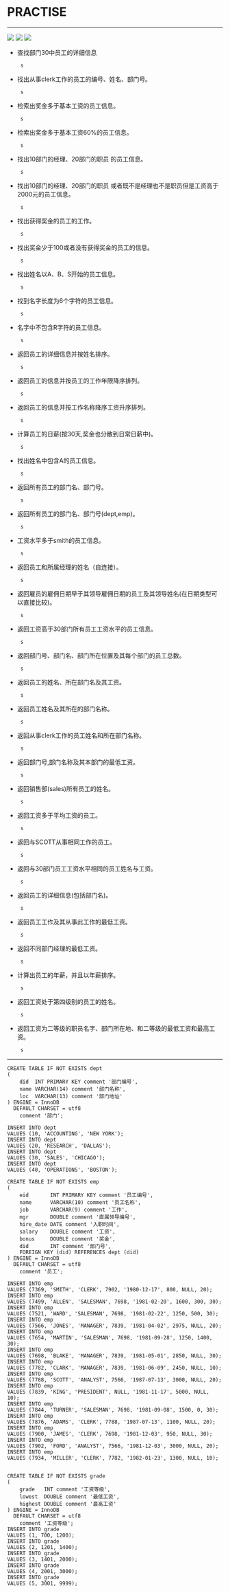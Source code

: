 #  PRACTISE
   
---
![](grade.png)
![](dept.png)
![](emp.png)
* 查找部门30中员工的详细信息
      
       s
     
* 找出从事clerk工作的员工的编号、姓名、部门号。
      
       s
     
* 检索出奖金多于基本工资的员工信息。
      
       s

* 检索出奖金多于基本工资60%的员工信息。
      
       s

* 找出10部门的经理、20部门的职员 的员工信息。
      
       s

* 找出10部门的经理、20部门的职员 或者既不是经理也不是职员但是工资高于2000元的员工信息。
      
       s

* 找出获得奖金的员工的工作。
      
       s
 
* 找出奖金少于100或者没有获得奖金的员工的信息。
      
       s
 
* 找出姓名以A、B、S开始的员工信息。
      
       s
 
* 找到名字长度为6个字符的员工信息。
      
       s
 
* 名字中不包含R字符的员工信息。
      
       s
 
* 返回员工的详细信息并按姓名排序。
      
       s
 
* 返回员工的信息并按员工的工作年限降序排列。
      
       s
 
* 返回员工的信息并按工作名称降序工资升序排列。
      
       s
 
* 计算员工的日薪(按30天,奖金也分散到日常日薪中)。
      
       s
 
* 找出姓名中包含A的员工信息。
      
       s
 
* 返回所有员工的部门名、部门号。
      
       s

* 返回所有员工的部门名、部门号(dept,emp)。
      
       s

* 工资水平多于smith的员工信息。
      
       s

* 返回员工和所属经理的姓名（自连接）。
      
       s

* 返回雇员的雇佣日期早于其领导雇佣日期的员工及其领导姓名(在日期类型可以直接比较)。
      
       s

* 返回工资高于30部门所有员工工资水平的员工信息。
      
       s

* 返回部门号、部门名、部门所在位置及其每个部门的员工总数。
      
       s

* 返回员工的姓名、所在部门名及其工资。
      
       s

* 返回员工姓名及其所在的部门名称。
      
       s

* 返回从事clerk工作的员工姓名和所在部门名称。
      
       s

* 返回部门号,部门名称及其本部门的最低工资。
      
       s

* 返回销售部(sales)所有员工的姓名。
      
       s

* 返回工资多于平均工资的员工。
      
       s

* 返回与SCOTT从事相同工作的员工。
      
       s

* 返回与30部门员工工资水平相同的员工姓名与工资。
      
       s

* 返回员工的详细信息(包括部门名)。
      
       s

* 返回员工工作及其从事此工作的最低工资。
      
       s

* 返回不同部门经理的最低工资。
      
       s

* 计算出员工的年薪，并且以年薪排序。
      
       s

* 返回工资处于第四级别的员工的姓名。
      
       s

* 返回工资为二等级的职员名字、部门所在地、和二等级的最低工资和最高工资。
      
       s

---   

    CREATE TABLE IF NOT EXISTS dept
    (
        did  INT PRIMARY KEY comment '部门编号',
        name VARCHAR(14) comment '部门名称',
        loc  VARCHAR(13) comment '部门地址'
    ) ENGINE = InnoDB
      DEFAULT CHARSET = utf8
        comment '部门';
    
    INSERT INTO dept
    VALUES (10, 'ACCOUNTING', 'NEW YORK');
    INSERT INTO dept
    VALUES (20, 'RESEARCH', 'DALLAS');
    INSERT INTO dept
    VALUES (30, 'SALES', 'CHICAGO');
    INSERT INTO dept
    VALUES (40, 'OPERATIONS', 'BOSTON');
    
    CREATE TABLE IF NOT EXISTS emp
    (
        eid       INT PRIMARY KEY comment '员工编号',
        name      VARCHAR(10) comment '员工名称',
        job       VARCHAR(9) comment '工作',
        mgr       DOUBLE comment '直属领导编号',
        hire_date DATE comment '入职时间',
        salary    DOUBLE comment '工资',
        bonus     DOUBLE comment '奖金',
        did       INT comment '部门号',
        FOREIGN KEY (did) REFERENCES dept (did)
    ) ENGINE = InnoDB
      DEFAULT CHARSET = utf8
        comment '员工';
    
    INSERT INTO emp
    VALUES (7369, 'SMITH', 'CLERK', 7902, '1980-12-17', 800, NULL, 20);
    INSERT INTO emp
    VALUES (7499, 'ALLEN', 'SALESMAN', 7698, '1981-02-20', 1600, 300, 30);
    INSERT INTO emp
    VALUES (7521, 'WARD', 'SALESMAN', 7698, '1981-02-22', 1250, 500, 30);
    INSERT INTO emp
    VALUES (7566, 'JONES', 'MANAGER', 7839, '1981-04-02', 2975, NULL, 20);
    INSERT INTO emp
    VALUES (7654, 'MARTIN', 'SALESMAN', 7698, '1981-09-28', 1250, 1400, 30);
    INSERT INTO emp
    VALUES (7698, 'BLAKE', 'MANAGER', 7839, '1981-05-01', 2850, NULL, 30);
    INSERT INTO emp
    VALUES (7782, 'CLARK', 'MANAGER', 7839, '1981-06-09', 2450, NULL, 10);
    INSERT INTO emp
    VALUES (7788, 'SCOTT', 'ANALYST', 7566, '1987-07-13', 3000, NULL, 20);
    INSERT INTO emp
    VALUES (7839, 'KING', 'PRESIDENT', NULL, '1981-11-17', 5000, NULL, 10);
    INSERT INTO emp
    VALUES (7844, 'TURNER', 'SALESMAN', 7698, '1981-09-08', 1500, 0, 30);
    INSERT INTO emp
    VALUES (7876, 'ADAMS', 'CLERK', 7788, '1987-07-13', 1100, NULL, 20);
    INSERT INTO emp
    VALUES (7900, 'JAMES', 'CLERK', 7698, '1981-12-03', 950, NULL, 30);
    INSERT INTO emp
    VALUES (7902, 'FORD', 'ANALYST', 7566, '1981-12-03', 3000, NULL, 20);
    INSERT INTO emp
    VALUES (7934, 'MILLER', 'CLERK', 7782, '1982-01-23', 1300, NULL, 10);
    
    
    CREATE TABLE IF NOT EXISTS grade
    (
        grade   INT comment '工资等级',
        lowest  DOUBLE comment '最低工资',
        highest DOUBLE comment '最高工资'
    ) ENGINE = InnoDB
      DEFAULT CHARSET = utf8
        comment '工资等级';
    INSERT INTO grade
    VALUES (1, 700, 1200);
    INSERT INTO grade
    VALUES (2, 1201, 1400);
    INSERT INTO grade
    VALUES (3, 1401, 2000);
    INSERT INTO grade
    VALUES (4, 2001, 3000);
    INSERT INTO grade
    VALUES (5, 3001, 9999);
    

